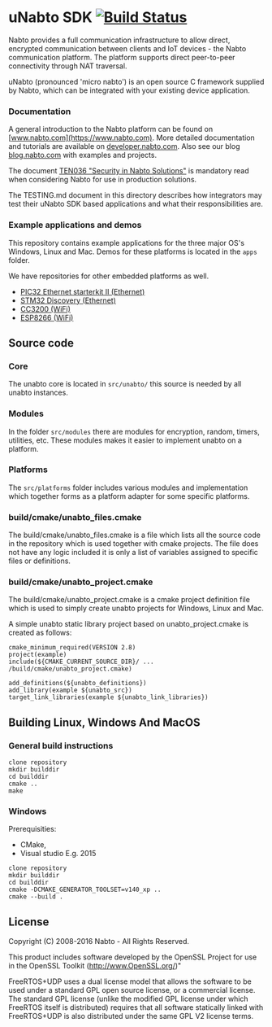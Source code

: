 # uNabto SDK [![Build Status](https://travis-ci.org/nabto/unabto.svg?branch=master)](https://travis-ci.org/nabto/unabto)

Nabto provides a full communication infrastructure to allow direct, encrypted communication between clients and IoT devices - the Nabto  communication platform. The platform supports direct peer-to-peer connectivity through NAT traversal.

uNabto (pronounced 'micro nabto') is an open source C framework supplied by Nabto, which can be integrated with your existing device application.

### Documentation

A general introduction to the Nabto platform can be found on [www.nabto.com](https://www.nabto.com). More detailed documentation and tutorials are available on [developer.nabto.com](https://developer.nabto.com). Also see our blog [blog.nabto.com](https://blog.nabto.com) with examples and projects.

The document [TEN036 "Security in Nabto Solutions"](https://www.nabto.com/downloads/docs/TEN036%20Security%20in%20Nabto%20Solutions.pdf) is mandatory read when considering Nabto for use in production solutions.

The TESTING.md document in this directory describes how integrators may test their uNabto SDK based applications and what their responsibilities are.

### Example applications and demos

This repository contains example applications for the three major OS's
Windows, Linux and Mac. Demos for these platforms is located in the
`apps` folder.

We have repositories for other embedded platforms as well.

  * [PIC32 Ethernet starterkit II (Ethernet)](https://github.com/nabto/unabto-pic32-sdk)
  * [STM32 Discovery (Ethernet)](https://github.com/nabto/unabto-stm32-sdk)
  * [CC3200 (WiFi)](https://github.com/nabto/unabto-cc3200)
  * [ESP8266 (WiFi)](https://github.com/nabto/unabto-esp8266-sdk)



## Source code

### Core 

The unabto core is located in `src/unabto/` this source is needed by
all unabto instances.

### Modules

In the folder `src/modules` there are modules
for encryption, random, timers, utilities, etc. These modules makes it
easier to implement unabto on a platform.

### Platforms

The `src/platforms` folder includes various modules and implementation
which together forms as a platform adapter for some specific
platforms.

### build/cmake/unabto_files.cmake

The build/cmake/unabto_files.cmake is a file which lists all the source code in the repository which is used together with cmake projects. The file does not have any logic included it is only a list of variables assigned to specific files or definitions.

### build/cmake/unabto_project.cmake

The build/cmake/unabto_project.cmake is a cmake project definition file which is used to simply create unabto projects for Windows, Linux and Mac.

A simple unabto static library project based on unabto_project.cmake
is created as follows:

```
cmake_minimum_required(VERSION 2.8)
project(example)
include(${CMAKE_CURRENT_SOURCE_DIR}/ ... /build/cmake/unabto_project.cmake)

add_definitions(${unabto_definitions})
add_library(example ${unabto_src})
target_link_libraries(example ${unabto_link_libraries})
```

## Building Linux, Windows And MacOS

### General build instructions

```
clone repository
mkdir builddir
cd builddir
cmake ..
make
```

### Windows

Prerequisities:
  * CMake,
  * Visual studio E.g. 2015

```
clone repository
mkdir builddir
cd builddir
cmake -DCMAKE_GENERATOR_TOOLSET=v140_xp ..
cmake --build .
```

## License

Copyright (C) 2008-2016 Nabto - All Rights Reserved.

This product includes software developed by the OpenSSL Project for use in the OpenSSL Toolkit (http://www.OpenSSL.org/)"

FreeRTOS+UDP uses a dual license model that allows the software to be used under a standard GPL open source license, or a commercial license. The standard GPL license (unlike the modified GPL license under which FreeRTOS itself is distributed) requires that all software statically linked with FreeRTOS+UDP is also distributed under the same GPL V2 license terms.  
